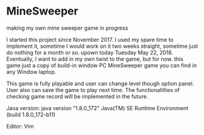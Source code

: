# MineSweeper
making my own mine sweeper game in progress

I started this project since November 2017. I used my spare time to implement it, sometime I would work on it two weeks straight,
sometime just do nothing for a month or so. upown today Tuesday May 22, 2018. Eventually, I want to add in my own twist to
the game, but for now. this game just a copy of build-in window PC MineSweeper game you can find in any Window laptop.

This game is fully playable and user can change level though option panel. User also can save the game to play next time.
The functionalilties of checking game record will be implemented in the future.

Java version: 
   java version "1.8.0_172"
   Java(TM) SE Runtime Environment (build 1.8.0_172-b11)
   
Editor: Vim
